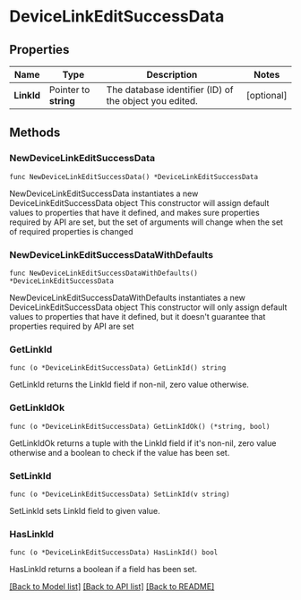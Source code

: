 # DeviceLinkEditSuccessData

## Properties

Name | Type | Description | Notes
------------ | ------------- | ------------- | -------------
**LinkId** | Pointer to **string** | The database identifier (ID) of the object you edited. | [optional] 

## Methods

### NewDeviceLinkEditSuccessData

`func NewDeviceLinkEditSuccessData() *DeviceLinkEditSuccessData`

NewDeviceLinkEditSuccessData instantiates a new DeviceLinkEditSuccessData object
This constructor will assign default values to properties that have it defined,
and makes sure properties required by API are set, but the set of arguments
will change when the set of required properties is changed

### NewDeviceLinkEditSuccessDataWithDefaults

`func NewDeviceLinkEditSuccessDataWithDefaults() *DeviceLinkEditSuccessData`

NewDeviceLinkEditSuccessDataWithDefaults instantiates a new DeviceLinkEditSuccessData object
This constructor will only assign default values to properties that have it defined,
but it doesn't guarantee that properties required by API are set

### GetLinkId

`func (o *DeviceLinkEditSuccessData) GetLinkId() string`

GetLinkId returns the LinkId field if non-nil, zero value otherwise.

### GetLinkIdOk

`func (o *DeviceLinkEditSuccessData) GetLinkIdOk() (*string, bool)`

GetLinkIdOk returns a tuple with the LinkId field if it's non-nil, zero value otherwise
and a boolean to check if the value has been set.

### SetLinkId

`func (o *DeviceLinkEditSuccessData) SetLinkId(v string)`

SetLinkId sets LinkId field to given value.

### HasLinkId

`func (o *DeviceLinkEditSuccessData) HasLinkId() bool`

HasLinkId returns a boolean if a field has been set.


[[Back to Model list]](../README.md#documentation-for-models) [[Back to API list]](../README.md#documentation-for-api-endpoints) [[Back to README]](../README.md)


